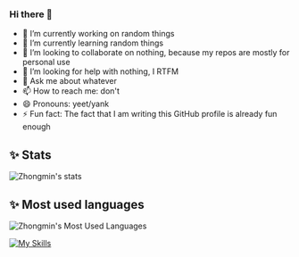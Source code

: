 ### Hi there 👋

- 🔭 I’m currently working on random things
- 🌱 I’m currently learning random things
- 👯 I’m looking to collaborate on nothing, because my repos are mostly for personal use 
- 🤔 I’m looking for help with nothing, I RTFM
- 💬 Ask me about whatever
- 📫 How to reach me: don't
- 😄 Pronouns: yeet/yank
- ⚡ Fun fact: The fact that I am writing this GitHub profile is already fun enough

## ✨ Stats 

![Zhongmin's stats](https://github-readme-stats.vercel.app/api?username=zhongminlin&show_icons=true&theme=transparent&include_all_commits=true)

## ✨ Most used languages

![Zhongmin's Most Used Languages](https://github-readme-stats.vercel.app/api/top-langs/?username=zhongminlin&theme=transparent&layout=compact&hide=HTML)

[![My Skills](https://skillicons.dev/icons?i=py,r,matlab,latex,html,css,js,bash,linux,docker,neovim,git,md,gcp,nginx,cloudflare&perline=8)](https://skillicons.dev)
